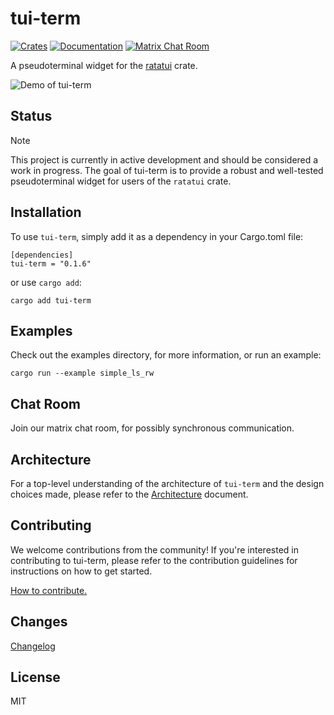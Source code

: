 # tui-term
[![Crates](https://img.shields.io/crates/v/tui-term?style=flat-square)](https://crates.io/crates/tui-term)
[![Documentation](https://img.shields.io/badge/tui_term-documentation-fc0060?style=flat-square)](https://docs.rs/tui-term)
[![Matrix Chat Room](https://img.shields.io/badge/chat-on%20matrix-1d7e64?logo=matrix&style=flat-square)](https://matrix.to/#/#tui-term-main:matrix.org)

A pseudoterminal widget for the  [ratatui](https://github.com/tui-rs-revival/ratatui) crate.

![Demo of tui-term](https://vhs.charm.sh/vhs-4zK1zlTOSueAmlOkZlssBr.gif)

## Status

> [!NOTE]
> This project is currently in active development and should be considered a work in progress.
> The goal of tui-term is to provide a robust and well-tested pseudoterminal widget for users of the `ratatui` crate.

## Installation

To use `tui-term`, simply add it as a dependency in your Cargo.toml file:

```
[dependencies]
tui-term = "0.1.6"
```
or use `cargo add`:
```
cargo add tui-term
```

## Examples

Check out the examples directory, for more information, or run an example:
```
cargo run --example simple_ls_rw
```

## Chat Room
Join our matrix chat room, for possibly synchronous communication.

## Architecture

For a top-level understanding of the architecture of `tui-term` and the design choices made, please refer to the [Architecture](docs/ARCHITECTURE.md) document.

## Contributing
We welcome contributions from the community! If you're interested in contributing to tui-term, please refer to the contribution guidelines for instructions on how to get started.

[How to contribute.](./docs/CONTRIBUTING.md)

## Changes
[Changelog](./CHANGELOG.md)

## License
MIT
